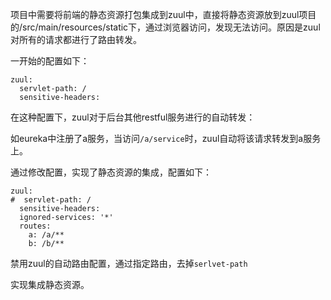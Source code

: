 

项目中需要将前端的静态资源打包集成到zuul中，直接将静态资源放到zuul项目的/src/main/resources/static下，通过浏览器访问，发现无法访问。原因是zuul对所有的请求都进行了路由转发。

一开始的配置如下：

```
zuul:
  servlet-path: /
  sensitive-headers:
```

在这种配置下，zuul对于后台其他restful服务进行的自动转发：

如eureka中注册了a服务，当访问`/a/service`时，zuul自动将该请求转发到a服务上。

通过修改配置，实现了静态资源的集成，配置如下：

```
zuul:
#  servlet-path: /
  sensitive-headers:
  ignored-services: '*'
  routes:
    a: /a/**
    b: /b/**
```

禁用zuul的自动路由配置，通过指定路由，去掉`serlvet-path`

实现集成静态资源。


